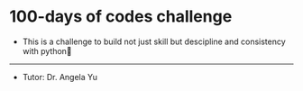 # 100-days of codes challenge
- This is a challenge to build not just skill but descipline and consistency with python🐍
------------------------
- Tutor: Dr. Angela Yu
